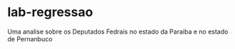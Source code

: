 # lab-regressao
Uma analise sobre os Deputados Fedrais no estado da Paraiba e no estado de Pernanbuco 

